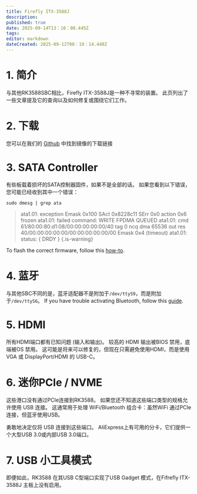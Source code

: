 ```yaml
---
title: Firefly ITX-3588J
description:
published: true
date: 2025-09-14T13：10：08.445Z
tags:
editor: markdown
dateCreated: 2025-09-12T08：19：14.440Z
---
```


# 1. 简介

与其他RK3588SBC相比，Firefly ITX-3588J是一种不寻常的装置。 此页列出了一些文章提及它的查询以及如何修复或围绕它们工作。

# 2. 下载

您可以在我们的 [Github](https://github.com/BredOS/images/releases/latest) 中找到镜像的下载链接

# 3. SATA Controller

有些板载着损坏的SATA控制器固件，如果不是全部的话。
如果您看到以下错误，您可能已经收到其中一个错误：

```
sudo dmesg | grep ata
```

> ata1.01: exception Emask 0x100 SAct 0x8228c11 SErr 0x0 action 0x6 frozen
> ata1.01: failed command: WRITE FPDMA QUEUED
> ata1.01: cmd 61/80:00:80:d1:08/00:00:00:00:00/40 tag 0 ncq dma 65536 out
> res 40/00:00:00:00:00/00:00:00:00:00/00 Emask 0x4 (timeout)
> ata1.01: status: { DRDY }
> {.is-warning}

To flash the correct firmware, follow this [how-to](/en/itx-3588j/sata-firmware-fix).

# 4. 蓝牙

与其他SBC不同的是，蓝牙适配器不是附加于`/dev/ttyS9`，而是附加于`/dev/ttyS6`。 If you have trouble activating Bluetooth, follow this [guide](/en/itx-3588j/Bluetooth-Fix).

# 5. HDMI

所有HDMI端口都有已知问题 (输入和输出)。 较高的 HDMI 输出被BIOS 禁用，底端被OS 禁用。 这可能是将来可以修复的，但现在只需避免使用HDMI，而是使用 VGA 或 DisplayPort/HDMI 的 USB-C。

# 6. 迷你PCIe / NVME

这些港口没有通过PCIe连接到RK3588。 如果您还不知道这些端口类型的规格允许使用 USB 连接。 这通常用于处理 WiFi/Bluetooth 组合卡：虽然WiFi 通过PCIe 连接，但蓝牙使用USB。

勇敢地决定仅将 USB 连接到这些端口。 AliExpress上有可用的分卡，它们提供一个大型USB 3.0或内部USB 3.0端口。

# 7. USB 小工具模式

即便如此，RK3588 在其USB C型端口实现了USB Gadget 模式，在Fifrefly ITX-3588J 主板上没有启用。